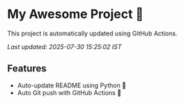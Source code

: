 # My Awesome Project 🚀

This project is automatically updated using GitHub Actions.

_Last updated: 2025-07-30 15:25:02 IST_

## Features
- Auto-update README using Python 🐍
- Auto Git push with GitHub Actions 🤖
